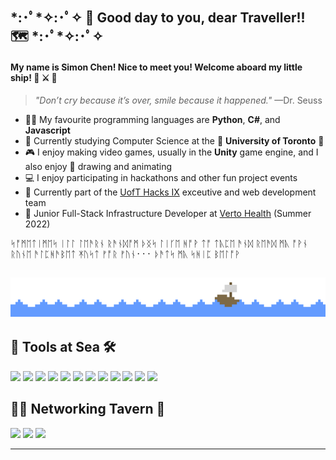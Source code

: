 ## \*:･ﾟ\*✧:･ﾟ✧ 👋 Good day to you, dear Traveller!! 🗺️ \*:･ﾟ\*✧:･ﾟ✧
#### My name is Simon Chen! Nice to meet you! Welcome aboard my little ship! 🌊 ⚔️ 🍺
> *"Don’t cry because it’s over, smile because it happened."* —Dr. Seuss 
- 👨‍💻 My favourite programming languages are **Python**, **C#**, and **Javascript**
- 🌲 Currently studying Computer Science at the 🏫 **University of Toronto** 🍄
- 🎮 I enjoy making video games, usually in the **Unity** game engine, and I also enjoy 🎨 drawing and animating
- 💻 I enjoy participating in hackathons and other fun project events
- 🦌 Currently part of the [UofT Hacks IX](https://uofthacks.com/) exceutive and web development team
- 🏥 Junior Full-Stack Infrastructure Developer at [Verto Health](https://verto.health/) (Summer 2022)

ᛋᚩᛗᛖᛏᛁᛗᛖᛋ ᛁᛚᛚ ᛚᛖᚫᚱᚾ ᚱᚫᚾᛞᚩᛗ ᚦᛝᛋ ᛚᛁᚴᛖ ᚻᚩᚹ ᛏᚩ ᛏᚣᛈᛖ ᚫᚾᛞ ᚱᛖᚫᛞ ᛗᚣ ᚩᚹᚾ ᚱᚢᚾᛖ ᚫᛚᛈᚻᚫᛒᛖᛏ ᛡᚢᛋᛏ ᚠᚩᚱ ᚠᚢᚾ᛫᛫᛫ ᚦᚫᛏᛋ ᛗᚣ ᛋᚻᛁᛈ ᛒᛖᛚᚩᚹ

<img src="images/ocean_wave.gif" width=12.5%><img src="images/ocean_wave.gif" width=12.5%><img src="images/ocean_wave.gif" width=12.5%><img src="images/ocean_wave.gif" width=12.5%><img src="images/ocean_wave.gif" width=12.5%><img src="images/ship.gif" width=12.5%><img src="images/ocean_wave.gif" width=12.5%><img src="images/ocean_wave.gif" width=12.5%>
---
## 🔨 Tools at Sea 🛠️
![](https://img.shields.io/badge/​-Python-<COLOR>?style=flat&logo=python&logoColor=white) ![](https://img.shields.io/badge/​-C%23-<COLOR>?style=flat&logo=c-sharp&logoColor=white) ![](https://img.shields.io/badge/​-Javascript-<COLOR>?style=flat&logo=javascript&logoColor=white) ![](https://img.shields.io/badge/​-C/C++-<COLOR>?style=flat&logo=cplusplus&logoColor=white)  ![](https://img.shields.io/badge/​-Java-<COLOR>?style=flat&logo=java&logoColor=white) ![](https://img.shields.io/badge/​-Unity-0af?style=flat&logo=unity&logoColor=white) ![](https://img.shields.io/badge/​-React-0af?style=flat&logo=react&logoColor=white) ![](https://img.shields.io/badge/​-Flask-0af?style=flat&logo=flask&logoColor=white) ![](https://img.shields.io/badge/​-Firebase-0af?style=flat&logo=firebase&logoColor=white) ![](https://img.shields.io/badge/​-Git-fa0?style=flat&logo=git&logoColor=white) ![](https://img.shields.io/badge/​-Github-fa0?style=flat&logo=github&logoColor=white) ![](https://img.shields.io/badge/​-Figma-fa0?style=flat&logo=figma&logoColor=white)

## 👥💬 Networking Tavern 🍺
[![](https://img.shields.io/badge/LinkedIn-0a66c2?style=flat&logo=linkedin&logoColor=white)](https://www.linkedin.com/in/simon-chen-sc/) [![](https://img.shields.io/badge/Twitter-1da1f2?style=flat&logo=twitter&logoColor=white)](https://twitter.com/SimonChen2002/) [![](https://img.shields.io/badge/Instagram-f66?style=flat&logo=instagram&logoColor=white)](https://www.instagram.com/0x80070570/)

---
